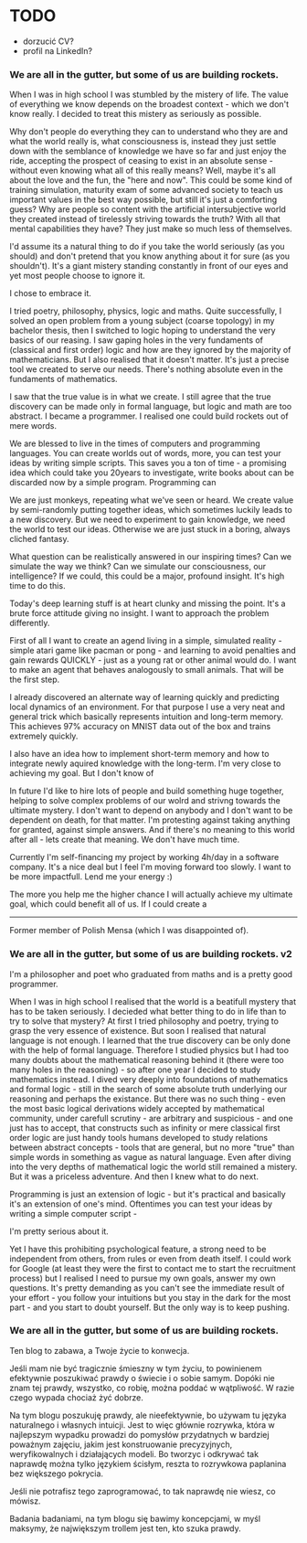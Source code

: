 # TODO

- dorzucić CV?
- profil na LinkedIn?

### We are all in the gutter, but some of us are building rockets.

When I was in high school I was stumbled by the mistery of life. The value of everything we know depends on the broadest context - which we don't know really. I decided to treat this mistery as seriously as possible.

Why don't people do everything they can to understand who they are and what the world really is, what consciousness is, instead they just settle down with the semblance of knowledge we have so far and just enjoy the ride, accepting the prospect of ceasing to exist in an absolute sense - without even knowing what all of this really means? Well, maybe it's all about the love and the fun, the "here and now". This could be some kind of training simulation, maturity exam of some advanced society to teach us important values in the best way possible, but still it's just a comforting guess? Why are people so content with the artificial intersubjective world they created instead of tirelessly striving towards the truth? With all that mental capabilities they have? They just make so much less of themselves.

I'd assume its a natural thing to do if you take the world seriously (as you should) and don't pretend that you know anything about it for sure (as you shouldn't). It's a giant mistery standing constantly in front of our eyes and yet most people choose to ignore it.

I chose to embrace it.

I tried poetry, philosophy, physics, logic and maths. Quite successfully, I solved an open problem from a young subject (coarse topology) in my bachelor thesis, then I switched to logic hoping to understand the very basics of our reasing. I saw gaping holes in the very fundaments of (classical and first order) logic and how are they ignored by the majority of mathematicians. But I also realised that it doesn't matter. It's just a precise tool we created to serve our needs. There's nothing absolute even in the fundaments of mathematics.

I saw that the true value is in what we create. I still agree that the true discovery can be made only in formal language, but logic and math are too abstract. I became a programmer. I realised one could build rockets out of mere words. 

We are blessed to live in the times of computers and programming languages. You can create worlds out of words, more, you can test your ideas by writing simple scripts. This saves you a ton of time - a promising idea which could take you 20years to investigate, write books about can be discarded now by a simple program. Programming can 

We are just monkeys, repeating what we've seen or heard. We create value by semi-randomly putting together ideas, which sometimes luckily leads to a new discovery. But we need to experiment to gain knowledge, we need the world to test our ideas. Otherwise we are just stuck in a boring, always cliched fantasy.

What question can be realistically answered in our inspiring times? Can we simulate the way we think? Can we simulate our consciousness, our intelligence? If we could, this could be a major, profound insight. It's high time to do this.

Today's deep learning stuff is at heart clunky and missing the point. It's a brute force attitude giving no insight. I want to approach the problem differently.

First of all I want to create an agend living in a simple, simulated reality - simple atari game like pacman or pong - and learning to avoid penalties and gain rewards QUICKLY - just as a young rat or other animal would do. I want to make an agent that behaves analogously to small animals. That will be the first step.

I already discovered an alternate way of learning quickly and predicting local dynamics of an environment. For that purpose I use a very neat and general trick which basically represents intuition and long-term memory. This achieves 97% accuracy on MNIST data out of the box and trains extremely quickly. 

I also have an idea how to implement short-term memory and how to integrate newly aquired knowledge with the long-term. I'm very close to achieving my goal. But I don't know of 

In future I'd like to hire lots of people and build something huge together, helping to solve complex problems of our wolrd and strivng towards the ultimate mystery. I don't want to depend on anybody and I don't want to be dependent on death, for that matter. I'm protesting against taking anything for granted, against simple answers. And if there's no meaning to this world after all - lets create that meaning. We don't have much time.

Currently I'm self-financing my project by working 4h/day in a software company. It's a nice deal but I feel I'm moving forward too slowly. I want to be more impactfull. Lend me your energy :)

The more you help me the higher chance I will actually achieve my ultimate goal, which could benefit all of us. If I could create a 


________________
Former member of Polish Mensa (which I was disappointed of).


### We are all in the gutter, but some of us are building rockets. v2

I'm a philosopher and poet who graduated from maths and is a pretty good programmer. 

When I was in high school I realised that the world is a beatifull mystery that has to be taken seriously. I decieded what better thing to do in life than to try to solve that mystery? At first I tried philosophy and poetry, trying to grasp the very essence of existence. But soon I realised that natural language is not enough. I learned that the true discovery can be only done with the help of formal language. Therefore I studied physics but I had too many doubts about the mathematical reasoning behind it (there were too many holes in the reasoning) - so after one year I decided to study mathematics instead. I dived very deeply into foundations of mathematics and formal logic - still in the search of some absolute truth underlying our reasoning and perhaps the existance. But there was no such thing - even the most basic logical derivations widely accepted by mathematical community, under carefull scrutiny - are arbitrary and suspicious - and one just has to accept, that constructs such as infinity or mere classical first order logic are just handy tools humans developed to study relations between abstract concepts - tools that are general, but no more "true" than simple words in something as vague as natural language. Even after diving into the very depths of mathematical logic the world still remained a mistery. But it was a priceless adventure. And then I knew what to do next.

Programming is just an extension of logic - but it's practical and basically it's an extension of one's mind. Oftentimes you can test your ideas by writing a simple computer script - 

I'm pretty serious about it.

Yet I have this prohibiting psychological feature, a strong need to be independent from others, from rules or even from death itself. I could work for Google (at least they were the first to contact me to start the recruitment process) but I realised I need to pursue my own goals, answer my own questions. It's pretty demanding as you can't see the immediate result of your effort - you follow your intuitions but you stay in the dark for the most part - and you start to doubt yourself. But the only way is to keep pushing.  


### We are all in the gutter, but some of us are building rockets.

Ten blog to zabawa, a Twoje życie to konwecja.

Jeśli mam nie być tragicznie śmieszny w tym życiu, to powinienem efektywnie poszukiwać prawdy o świecie i o sobie samym. Dopóki nie znam tej prawdy, wszystko, co robię, można poddać w wątpliwość. W razie czego wypada chociaż żyć dobrze.

Na tym blogu poszukuję prawdy, ale nieefektywnie, bo używam tu języka naturalnego i własnych intuicji. Jest to więc głównie rozrywka, która w najlepszym wypadku prowadzi do pomysłów przydatnych w bardziej poważnym zajęciu, jakim jest konstruowanie precyzyjnych, weryfikowalnych i działających modeli. Bo tworzyc i odkrywać tak naprawdę można tylko językiem ścisłym, reszta to rozrywkowa paplanina bez większego pokrycia. 

Jeśli nie potrafisz tego zaprogramować, to tak naprawdę nie wiesz, co mówisz.

Badania badaniami, na tym blogu się bawimy koncepcjami, w myśl maksymy, że największym trollem jest ten, kto szuka prawdy.

